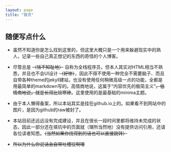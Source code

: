 ```yaml
---
layout: page
title: "首页"
---
```

## 随便写点什么
+ 虽然不知道你是怎么找到这里的，但这里大概只是一个用来躲避现实中的熟人，记录一些自己真正想记的东西的奇怪的个人博客。


+ 尽管总是 ~~（恬不知耻地）~~ 自称为全栈程序员，但本人其实对HTML相当不熟悉，并且也不会UI设计 ~~（好惨）~~，因此不得不使用一种完全不需要脑子、而且自带各种theme的jekyll建站，也没有使用任何稍微高级一点的功能，全都是用最简单的markdown写的。高情商地说，这属于“内容优先的极简主义”~~，低情商地说，就是长得比较寒碜~~。这里使用的是最基础的minima主题。


+ 由于本人懒得备案，所以本站其实是挂在github.io上的。如果看不到网站中的图片，是因为github的raw被封了。


+ 本站目前还远远没有完成建设，并且在很长一段时间里都将维持未完成的状态，因此一部分还在填坑中的页面就（理所当然地）没有提供访问引用，还请各位读者知悉。~~（当然如果你找得到的话也可以直接跳转）~~


+ ~~所以为什么你说话会自带吐槽役啊喂~~
